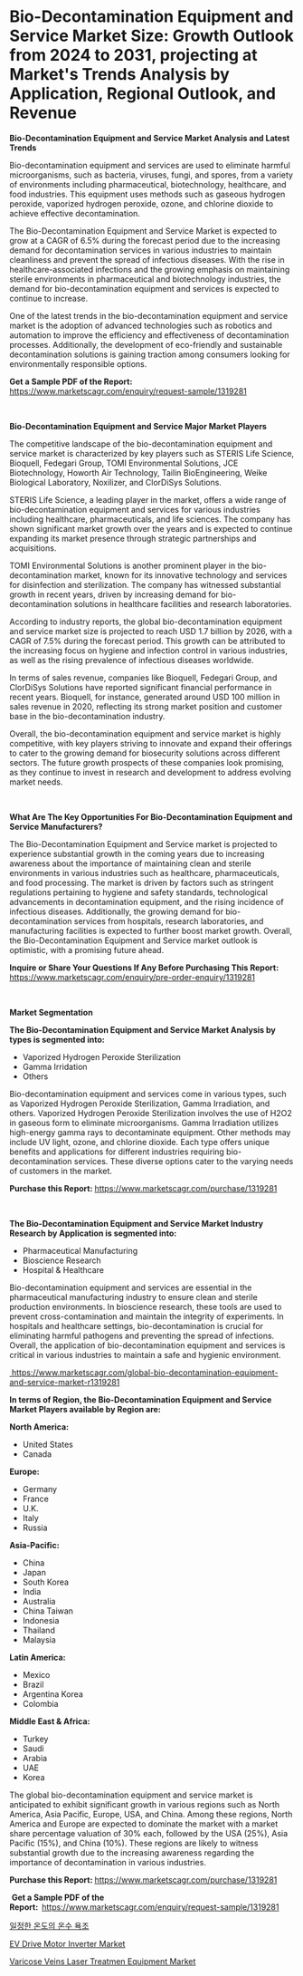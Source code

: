 <p><h1>Bio-Decontamination Equipment and Service Market Size: Growth Outlook from 2024 to 2031, projecting at Market's Trends Analysis by Application, Regional Outlook, and Revenue</h1></p><p><strong>Bio-Decontamination Equipment and Service Market Analysis and Latest Trends</strong></p>
<p><p>Bio-decontamination equipment and services are used to eliminate harmful microorganisms, such as bacteria, viruses, fungi, and spores, from a variety of environments including pharmaceutical, biotechnology, healthcare, and food industries. This equipment uses methods such as gaseous hydrogen peroxide, vaporized hydrogen peroxide, ozone, and chlorine dioxide to achieve effective decontamination.</p><p>The Bio-Decontamination Equipment and Service Market is expected to grow at a CAGR of 6.5% during the forecast period due to the increasing demand for decontamination services in various industries to maintain cleanliness and prevent the spread of infectious diseases. With the rise in healthcare-associated infections and the growing emphasis on maintaining sterile environments in pharmaceutical and biotechnology industries, the demand for bio-decontamination equipment and services is expected to continue to increase.</p><p>One of the latest trends in the bio-decontamination equipment and service market is the adoption of advanced technologies such as robotics and automation to improve the efficiency and effectiveness of decontamination processes. Additionally, the development of eco-friendly and sustainable decontamination solutions is gaining traction among consumers looking for environmentally responsible options.</p></p>
<p><strong>Get a Sample PDF of the Report:&nbsp;</strong> <a href="https://www.marketscagr.com/enquiry/request-sample/1319281">https://www.marketscagr.com/enquiry/request-sample/1319281</a></p>
<p>&nbsp;</p>
<p><strong>Bio-Decontamination Equipment and Service Major Market Players</strong></p>
<p><p>The competitive landscape of the bio-decontamination equipment and service market is characterized by key players such as STERIS Life Science, Bioquell, Fedegari Group, TOMI Environmental Solutions, JCE Biotechnology, Howorth Air Technology, Tailin BioEngineering, Weike Biological Laboratory, Noxilizer, and ClorDiSys Solutions.</p><p>STERIS Life Science, a leading player in the market, offers a wide range of bio-decontamination equipment and services for various industries including healthcare, pharmaceuticals, and life sciences. The company has shown significant market growth over the years and is expected to continue expanding its market presence through strategic partnerships and acquisitions.</p><p>TOMI Environmental Solutions is another prominent player in the bio-decontamination market, known for its innovative technology and services for disinfection and sterilization. The company has witnessed substantial growth in recent years, driven by increasing demand for bio-decontamination solutions in healthcare facilities and research laboratories.</p><p>According to industry reports, the global bio-decontamination equipment and service market size is projected to reach USD 1.7 billion by 2026, with a CAGR of 7.5% during the forecast period. This growth can be attributed to the increasing focus on hygiene and infection control in various industries, as well as the rising prevalence of infectious diseases worldwide.</p><p>In terms of sales revenue, companies like Bioquell, Fedegari Group, and ClorDiSys Solutions have reported significant financial performance in recent years. Bioquell, for instance, generated around USD 100 million in sales revenue in 2020, reflecting its strong market position and customer base in the bio-decontamination industry.</p><p>Overall, the bio-decontamination equipment and service market is highly competitive, with key players striving to innovate and expand their offerings to cater to the growing demand for biosecurity solutions across different sectors. The future growth prospects of these companies look promising, as they continue to invest in research and development to address evolving market needs.</p></p>
<p>&nbsp;</p>
<p><strong>What Are The Key Opportunities For Bio-Decontamination Equipment and Service Manufacturers?</strong></p>
<p><p>The Bio-Decontamination Equipment and Service market is projected to experience substantial growth in the coming years due to increasing awareness about the importance of maintaining clean and sterile environments in various industries such as healthcare, pharmaceuticals, and food processing. The market is driven by factors such as stringent regulations pertaining to hygiene and safety standards, technological advancements in decontamination equipment, and the rising incidence of infectious diseases. Additionally, the growing demand for bio-decontamination services from hospitals, research laboratories, and manufacturing facilities is expected to further boost market growth. Overall, the Bio-Decontamination Equipment and Service market outlook is optimistic, with a promising future ahead.</p></p>
<p><strong>Inquire or Share Your Questions If Any Before Purchasing This Report:</strong> <a href="https://www.marketscagr.com/enquiry/pre-order-enquiry/1319281">https://www.marketscagr.com/enquiry/pre-order-enquiry/1319281</a></p>
<p>&nbsp;</p>
<p><strong>Market Segmentation</strong></p>
<p><strong>The Bio-Decontamination Equipment and Service Market Analysis by types is segmented into:</strong></p>
<p><ul><li>Vaporized Hydrogen Peroxide Sterilization</li><li>Gamma Irridation</li><li>Others</li></ul></p>
<p><p>Bio-decontamination equipment and services come in various types, such as Vaporized Hydrogen Peroxide Sterilization, Gamma Irradiation, and others. Vaporized Hydrogen Peroxide Sterilization involves the use of H2O2 in gaseous form to eliminate microorganisms. Gamma Irradiation utilizes high-energy gamma rays to decontaminate equipment. Other methods may include UV light, ozone, and chlorine dioxide. Each type offers unique benefits and applications for different industries requiring bio-decontamination services. These diverse options cater to the varying needs of customers in the market.</p></p>
<p><strong>Purchase this Report:&nbsp;</strong><a href="https://www.marketscagr.com/purchase/1319281">https://www.marketscagr.com/purchase/1319281</a></p>
<p>&nbsp;</p>
<p><strong>The Bio-Decontamination Equipment and Service Market Industry Research by Application is segmented into:</strong></p>
<p><ul><li>Pharmaceutical Manufacturing</li><li>Bioscience Research</li><li>Hospital & Healthcare</li></ul></p>
<p><p>Bio-decontamination equipment and services are essential in the pharmaceutical manufacturing industry to ensure clean and sterile production environments. In bioscience research, these tools are used to prevent cross-contamination and maintain the integrity of experiments. In hospitals and healthcare settings, bio-decontamination is crucial for eliminating harmful pathogens and preventing the spread of infections. Overall, the application of bio-decontamination equipment and services is critical in various industries to maintain a safe and hygienic environment.</p></p>
<p><a href="https://www.marketscagr.com/global-bio-decontamination-equipment-and-service-market-r1319281">&nbsp;https://www.marketscagr.com/global-bio-decontamination-equipment-and-service-market-r1319281</a></p>
<p><strong>In terms of Region, the Bio-Decontamination Equipment and Service Market Players available by Region are:</strong></p>
<p>
    <p> <strong> North America: </strong>
        <ul>
            <li>United States</li>
            <li>Canada</li>
        </ul>
        </p> 
    <p> <strong> Europe: </strong>
        <ul>
            <li>Germany</li>
            <li>France</li>
            <li>U.K.</li>
            <li>Italy</li>
            <li>Russia</li>
        </ul>
        </p> 
    <p> <strong> Asia-Pacific: </strong>
        <ul>
            <li>China</li>
            <li>Japan</li>
            <li>South Korea</li>
            <li>India</li>
            <li>Australia</li>
            <li>China Taiwan</li>
            <li>Indonesia</li>
            <li>Thailand</li>
            <li>Malaysia</li>
        </ul>
        </p> 
    <p> <strong> Latin America: </strong>
        <ul>
            <li>Mexico</li>
            <li>Brazil</li>
            <li>Argentina Korea</li>
            <li>Colombia</li>
        </ul>
        </p> 
    <p> <strong> Middle East & Africa: </strong>
        <ul>
            <li>Turkey</li>
            <li>Saudi</li>
            <li>Arabia</li>
            <li>UAE</li>
            <li>Korea</li>
        </ul>
    </p>
    </p>
<p><p>The global bio-decontamination equipment and service market is anticipated to exhibit significant growth in various regions such as North America, Asia Pacific, Europe, USA, and China. Among these regions, North America and Europe are expected to dominate the market with a market share percentage valuation of 30% each, followed by the USA (25%), Asia Pacific (15%), and China (10%). These regions are likely to witness substantial growth due to the increasing awareness regarding the importance of decontamination in various industries.</p></p>
<p><strong>Purchase this Report: </strong><a href="https://www.marketscagr.com/purchase/1319281">https://www.marketscagr.com/purchase/1319281</a></p>
<p>&nbsp;<strong>Get a Sample PDF of the Report:&nbsp;&nbsp;</strong><a href="https://www.marketscagr.com/enquiry/request-sample/1319281">https://www.marketscagr.com/enquiry/request-sample/1319281</a></p>
<p><strong></strong></p>
<p><p><a href="https://github.com/tasfiyaj85/Market-Research-Report-List-1/blob/main/23199472668.md">일정한 온도의 온수 욕조</a></p><p><a href="https://medium.com/@chiragreportprime4/ev-drive-motor-inverter-market-analysis-report-global-insights-by-region-type-50-100-kw-below-50-4dd2af95ddb9">EV Drive Motor Inverter Market</a></p><p><a href="https://issuu.com/reportprime-2/docs/varicose-veins-laser-treatmen-equipment-market-siz">Varicose Veins Laser Treatmen Equipment Market</a></p></p>